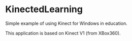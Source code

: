 KinectedLearning
================

Simple example of using Kinect for Windows in education.

This application is based on Kinect V1 (from XBox360).

